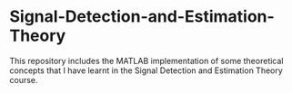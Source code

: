 # Signal-Detection-and-Estimation-Theory

This repository includes the MATLAB implementation of some theoretical concepts that I have learnt in the Signal Detection and Estimation Theory course.
